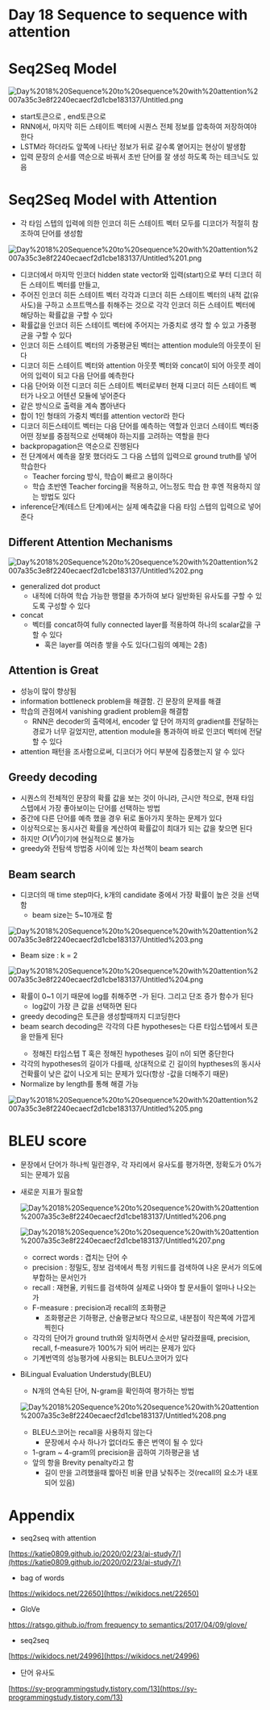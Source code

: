# Day 18 Sequence to sequence with attention

# Seq2Seq Model

![Day%2018%20Sequence%20to%20sequence%20with%20attention%2007a35c3e8f2240ecaecf2d1cbe183137/Untitled.png](Day%2018%20Sequence%20to%20sequence%20with%20attention%2007a35c3e8f2240ecaecf2d1cbe183137/Untitled.png)

- start토큰으로 <SoS>, end토큰으로 <END>
- RNN에서, 마지막 히든 스테이트 벡터에 시퀀스 전체 정보를 압축하여 저장하여야 한다
- LSTM라 하더라도 앞쪽에 나타난 정보가 뒤로 갈수록 옅어지는 현상이 발생함
- 입력 문장의 순서를 역순으로 바꿔서 초반 단어를 잘 생성 하도록 하는 테크닉도 있음

# Seq2Seq Model with Attention

- 각 타임 스텝의 입력에 의한 인코더 히든 스테이트 벡터 모두를 디코더가 적절히 참조하여 단어를 생성함

![Day%2018%20Sequence%20to%20sequence%20with%20attention%2007a35c3e8f2240ecaecf2d1cbe183137/Untitled%201.png](Day%2018%20Sequence%20to%20sequence%20with%20attention%2007a35c3e8f2240ecaecf2d1cbe183137/Untitled%201.png)

- 디코더에서 마지막 인코더 hidden state vector와 입력(start)으로 부터 디코더 히든 스테이트 벡터를 만들고,
- 주어진 인코더 히든 스테이트 벡터 각각과 디코더 히든 스테이트 벡터의 내적 값(유사도)을 구하고 소프트맥스를 취해주는 것으로 각각 인코더 히든 스테이트 벡터에 해당하는 확률값을 구할 수 있다
- 확률값을 인코더 히든 스테이트 벡터에 주어지는 가중치로 생각 할 수 있고 가중평균을 구할 수 있다
- 인코더 히든 스테이트 벡터의 가중평균된 벡터는 attention module의 아웃풋이 된다
- 디코더 히든 스테이트 벡터와 attention 아웃풋 벡터와 concat이 되어 아웃풋 레이어의 입력이 되고 다음 단어를 예측한다
- 다음 단어와 이전 디코더 히든 스테이트 벡터로부터 현재 디코더 히든 스테이트 벡터가 나오고 어텐션 모듈에 넣어준다
- 같은 방식으로 출력을 계속 뽑아낸다
- 합이 1인 형태의 가중치 벡터를 attention vector라 한다
- 디코더 히든스테이트 벡터는 다음 단어를 예측하는 역할과 인코더 스테이트 벡터중 어떤 정보를 중점적으로 선택해야 하는지를 고려하는 역할을 한다
- backpropagation은 역순으로 진행된다
- 전 단계에서 예측을 잘못 했더라도 그 다음 스텝의 입력으로 ground truth를 넣어 학습한다
    - Teacher forcing 방식, 학습이 빠르고 용이하다
    - 학습 초반엔 Teacher forcing을 적용하고, 어느정도 학습 한 후엔 적용하지 않는 방법도 있다
- inference단계(테스트 단계)에서는 실제 예측값을 다음 타임 스텝의 입력으로 넣어준다

## Different Attention Mechanisms

![Day%2018%20Sequence%20to%20sequence%20with%20attention%2007a35c3e8f2240ecaecf2d1cbe183137/Untitled%202.png](Day%2018%20Sequence%20to%20sequence%20with%20attention%2007a35c3e8f2240ecaecf2d1cbe183137/Untitled%202.png)

- generalized dot product
    - 내적에 더하여 학습 가능한 행렬을 추가하여 보다 일반화된 유사도를 구할 수 있도록 구성할 수 있다
- concat
    - 벡터를 concat하여 fully connected layer를 적용하여 하나의 scalar값을 구할 수 있다
        - 혹은 layer를 여러층 쌓을 수도 있다(그림의 예제는 2층)

## Attention is Great

- 성능이 많이 향상됨
- information bottleneck problem을 해결함. 긴 문장의 문제를 해결
- 학습의 관점에서 vanishing gradient problem을 해결함
    - RNN은 decoder의 출력에서, encoder 앞 단어 까지의 gradient를 전달하는 경로가 너무 길었지만,  attention module을 통과하여 바로 인코더 벡터에 전달 할 수 있다
- attention 패턴을 조사함으로써, 디코더가 어디 부분에 집중했는지 알 수 있다

## Greedy decoding

- 시퀀스의 전체적인 문장의 확률 값을 보는 것이 아니라, 근시안 적으로, 현재 타임 스텝에서 가장 좋아보이는 단어를 선택하는 방법
- 중간에 다른 단어를 예측 했을 경우 뒤로 돌아가지 못하는 문제가 있다
- 이상적으로는 동시사건 확률을 계산하여 확률값이 최대가 되는 값을 찾으면 된다
- 하지만 $O(V^t)$이기에 현실적으로 불가능
- greedy와 전탐색 방법중 사이에 있는 차선책이 beam search

## Beam search

- 디코더의 매 time step마다, k개의 candidate 중에서 가장 확률이 높은 것을 선택함
    - beam size는 5~10개로 함

![Day%2018%20Sequence%20to%20sequence%20with%20attention%2007a35c3e8f2240ecaecf2d1cbe183137/Untitled%203.png](Day%2018%20Sequence%20to%20sequence%20with%20attention%2007a35c3e8f2240ecaecf2d1cbe183137/Untitled%203.png)

- Beam size : k = 2

![Day%2018%20Sequence%20to%20sequence%20with%20attention%2007a35c3e8f2240ecaecf2d1cbe183137/Untitled%204.png](Day%2018%20Sequence%20to%20sequence%20with%20attention%2007a35c3e8f2240ecaecf2d1cbe183137/Untitled%204.png)

- 확률이 0~1 이기 때문에 log를 취해주면 -가 된다. 그리고 단조 증가 함수가 된다
    - log값이 가장 큰 값을 선택하면 된다
- greedy decoding은 <end>토큰을 생성할때까지 디코딩한다
- beam search decoding은 각각의 다른 hypotheses는 다른 타임스텝에서 <end>토큰을 만들게 된다
    - 정해진 타임스텝 T 혹은 정해진 hypotheses 길이 n이 되면 중단한다
- 각각의 hypotheses의 길이가 다를때, 상대적으로 긴 길이의 hyptheses의 동시사건확률이 낮은 값이 나오게 되는 문제가 있다(항상 -값을 더해주기 때문)
- Normalize by length를 통해 해결 가능

![Day%2018%20Sequence%20to%20sequence%20with%20attention%2007a35c3e8f2240ecaecf2d1cbe183137/Untitled%205.png](Day%2018%20Sequence%20to%20sequence%20with%20attention%2007a35c3e8f2240ecaecf2d1cbe183137/Untitled%205.png)

# BLEU score

- 문장에서 단어가 하나씩 밀린경우, 각 자리에서 유사도를 평가하면, 정확도가 0%가 되는 문제가 있음
- 새로운 지표가 필요함

    ![Day%2018%20Sequence%20to%20sequence%20with%20attention%2007a35c3e8f2240ecaecf2d1cbe183137/Untitled%206.png](Day%2018%20Sequence%20to%20sequence%20with%20attention%2007a35c3e8f2240ecaecf2d1cbe183137/Untitled%206.png)

    ![Day%2018%20Sequence%20to%20sequence%20with%20attention%2007a35c3e8f2240ecaecf2d1cbe183137/Untitled%207.png](Day%2018%20Sequence%20to%20sequence%20with%20attention%2007a35c3e8f2240ecaecf2d1cbe183137/Untitled%207.png)

    - correct words : 겹치는 단어 수
    - precision : 정밀도, 정보 검색에서 특정 키워드를 검색하여 나온 문서가 의도에 부합하는 문서인가
    - recall : 재현율, 키워드를 검색하여 실제로 나와야 할 문서들이 얼마나 나오는가
    - F-measure : precision과 recall의 조화평균
        - 조화평균은 기하평균, 산술평균보다 작으므로, 내분점이 작은쪽에 가깝게 찍힌다
    - 각각의 단어가 ground truth와 일치하면서 순서만 달라졌을때, precision, recall, f-measure가 100%가 되어 버리는 문제가 있다
    - 기계번역의 성능평가에 사용되는 BLEU스코어가 있다
- BiLingual Evaluation Understudy(BLEU)
    - N개의 연속된 단어, N-gram을 확인하여 평가하는 방법

    ![Day%2018%20Sequence%20to%20sequence%20with%20attention%2007a35c3e8f2240ecaecf2d1cbe183137/Untitled%208.png](Day%2018%20Sequence%20to%20sequence%20with%20attention%2007a35c3e8f2240ecaecf2d1cbe183137/Untitled%208.png)

    - BLEU스코어는 recall을 사용하지 않는다
        - 문장에서 수사 하나가 없더라도 좋은 번역이 될 수 있다
    - 1-gram ~ 4-gram의 precision을 곱하여 기하평균을 냄
    - 앞의 항을 Brevity penalty라고 함
        - 길이 만을 고려했을때 짧아진 비율 만큼 낮춰주는 것(recall의 요소가 내포되어 있음)

# Appendix

- seq2seq with attention

[https://katie0809.github.io/2020/02/23/ai-study7/](https://katie0809.github.io/2020/02/23/ai-study7/)

- bag of words

[https://wikidocs.net/22650](https://wikidocs.net/22650)

- GloVe

[https://ratsgo.github.io/from frequency to semantics/2017/04/09/glove/](https://ratsgo.github.io/from%20frequency%20to%20semantics/2017/04/09/glove/)

- seq2seq

[https://wikidocs.net/24996](https://wikidocs.net/24996)

- 단어 유사도

[https://sy-programmingstudy.tistory.com/13](https://sy-programmingstudy.tistory.com/13)